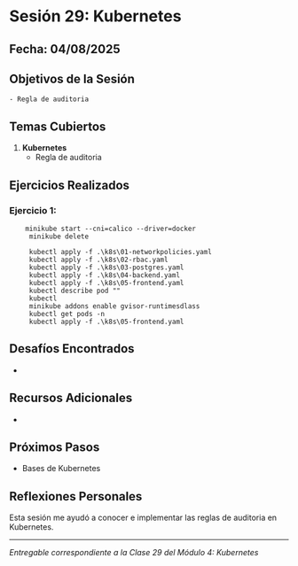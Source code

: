 # Sesión 29: Kubernetes

## Fecha: 04/08/2025

## Objetivos de la Sesión

	- Regla de auditoria 

## Temas Cubiertos

1. **Kubernetes**
   - Regla de auditoria 

## Ejercicios Realizados

### Ejercicio 1: 

```kubernetes
	minikube start --cni=calico --driver=docker
     minikube delete
    
     kubectl apply -f .\k8s\01-networkpolicies.yaml
     kubectl apply -f .\k8s\02-rbac.yaml
     kubectl apply -f .\k8s\03-postgres.yaml
     kubectl apply -f .\k8s\04-backend.yaml
     kubectl apply -f .\k8s\05-frontend.yaml
     kubectl describe pod ""
     kubectl 
     minikube addons enable gvisor-runtimesdlass
     kubectl get pods -n 
     kubectl apply -f .\k8s\05-frontend.yaml
```
## Desafíos Encontrados

- 

## Recursos Adicionales

- 

## Próximos Pasos

- Bases de Kubernetes

## Reflexiones Personales

Esta sesión me ayudó a conocer e implementar las reglas de auditoria en Kubernetes.

---

*Entregable correspondiente a la Clase 29 del Módulo 4: Kubernetes*
